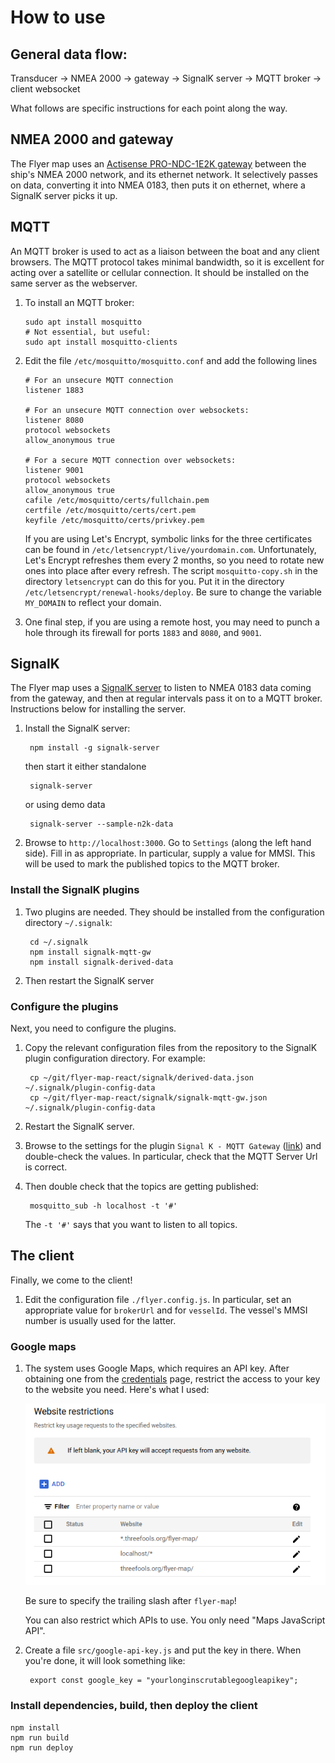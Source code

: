# How to use

## General data flow:

Transducer -> NMEA 2000 -> gateway -> SignalK server -> MQTT broker -> client websocket

What follows are specific instructions for each point along the way.

## NMEA 2000 and gateway

The Flyer map uses an [Actisense PRO-NDC-1E2K
gateway](https://actisense.com/products/pro-ndc-1e2k/) between the ship's NMEA
2000 network, and its ethernet network. It selectively passes on data,
converting it into NMEA 0183, then puts it on ethernet, where a SignalK server
picks it up.

## MQTT

An MQTT broker is used to act as a liaison between the boat and any client
browsers. The MQTT protocol takes minimal bandwidth, so it is excellent for
acting over a satellite or cellular connection. It should be installed on the
same server as the webserver.

1. To install an MQTT broker:

    ```
    sudo apt install mosquitto
    # Not essential, but useful:
    sudo apt install mosquitto-clients
    ```

2. Edit the file `/etc/mosquitto/mosquitto.conf` and add the following lines

    ```
    # For an unsecure MQTT connection
    listener 1883
    
    # For an unsecure MQTT connection over websockets:
    listener 8080
    protocol websockets
    allow_anonymous true
    
    # For a secure MQTT connection over websockets:
    listener 9001
    protocol websockets
    allow_anonymous true
    cafile /etc/mosquitto/certs/fullchain.pem
    certfile /etc/mosquitto/certs/cert.pem
    keyfile /etc/mosquitto/certs/privkey.pem
    ```

   If you are using Let's Encrypt, symbolic links for the three certificates can be
   found in `/etc/letsencrypt/live/yourdomain.com`. Unfortunately, Let's Encrypt
   refreshes them every 2 months, so you need to rotate new ones into place after
   every refresh. The script `mosquitto-copy.sh` in the directory `letsencrypt` can
   do this for you. Put it in the directory
   `/etc/letsencrypt/renewal-hooks/deploy`. Be sure to change the variable
   `MY_DOMAIN` to reflect your domain.

3. One final step, if you are using a remote host, you may need to punch a hole
   through its firewall for ports `1883` and `8080`, and `9001`.


## SignalK

The Flyer map uses a [SignalK server](https://github.com/SignalK/signalk-server)
to listen to NMEA 0183 data coming from the gateway, and then at regular
intervals pass it on to a MQTT broker. Instructions below for installing the
server.

1. Install the SignalK server:

        npm install -g signalk-server

    then start it either standalone

        signalk-server

    or using demo data

        signalk-server --sample-n2k-data

2. Browse to `http://localhost:3000`. Go to `Settings` (along the left hand
   side). Fill in as appropriate. In particular, supply a value for MMSI. This
   will be used to mark the published topics to the MQTT broker.

### Install the SignalK plugins

1. Two plugins are needed. They should be installed from the configuration
   directory `~/.signalk`:

        cd ~/.signalk
        npm install signalk-mqtt-gw
        npm install signalk-derived-data

2. Then restart the SignalK server

### Configure the plugins

Next, you need to configure the plugins.

1. Copy the relevant configuration files from the repository to the SignalK
   plugin configuration directory. For example:

        cp ~/git/flyer-map-react/signalk/derived-data.json ~/.signalk/plugin-config-data
        cp ~/git/flyer-map-react/signalk/signalk-mqtt-gw.json ~/.signalk/plugin-config-data

2. Restart the SignalK server.

3. Browse to the settings for the plugin `Signal K - MQTT
   Gateway` ([link](http://localhost:3000/admin/#/serverConfiguration/plugins/signalk-mqtt-gw))
   and double-check the values. In particular, check that the MQTT Server Url is
   correct.

4. Then double check that the topics are getting published:

        mosquitto_sub -h localhost -t '#'

    The `-t '#'` says that you want to listen to all topics.


## The client

Finally, we come to the client!

1. Edit the configuration file `./flyer.config.js`. In particular, set an appropriate
value for `brokerUrl` and for `vesselId`. The vessel's MMSI number is usually
used for the latter.

### Google maps

1. The system uses Google Maps, which requires an API key. After obtaining one from
the [credentials](https://console.cloud.google.com/google/maps-apis/credentials)
page, restrict the access to your key to the website you need. Here's what I
used:

    <img src="./images/website_restrictions.png" alt="Be sure to specify the trailing slash!">
    
    Be sure to specify the trailing slash after `flyer-map`!
    
    You can also restrict which APIs to use. You only need "Maps JavaScript API".

2. Create a file `src/google-api-key.js` and put the key in there. When you're done,
it will look something like:

        export const google_key = "yourlonginscrutablegoogleapikey";

### Install dependencies, build, then deploy the client
    npm install
    npm run build
    npm run deploy
